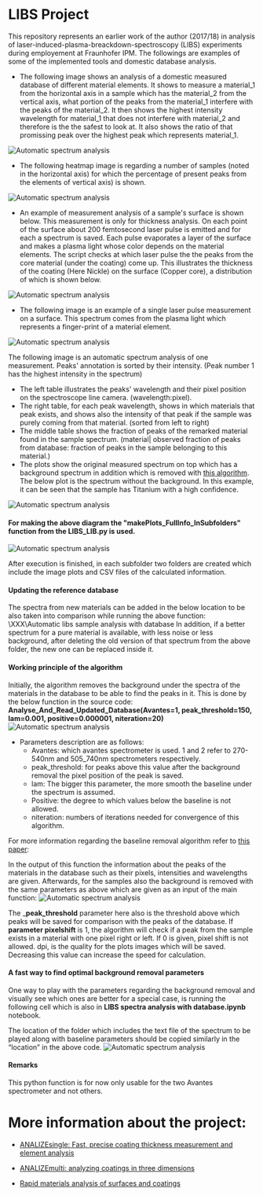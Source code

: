 # LIBS Project

This repository represents an earlier work of the author (2017/18) in analysis of laser-induced-plasma-breackdown-spectroscopy (LIBS) experiments during employement at Fraunhofer IPM. The followings are examples of some of the implemented tools and domestic database analysis. 

- The following image shows an analysis of a domestic measured database of different material elements. It shows to measure a material_1 from the horizontal axis in a sample which has the material_2 from the vertical axis, what portion of the peaks from the material_1 interfere 
with the peaks of the material_2. It then shows the highest intensity wavelength for material_1 that does not interfere with material_2 and 
therefore is the the safest to look at. It also shows the ratio of that promissing peak over the highest peak which represents material_1.

<img src="examples/270_540_Best wavelengths for LIBS fs.jpg" alt="Automatic spectrum analysis">

- The following heatmap image is regarding a number of samples (noted in the horizontal axis) for which the percentage of present peaks from the elements of vertical axis) is shown.
<img src="examples/saar analysis.png" alt="Automatic spectrum analysis">


- An example of measurement analysis of a sample's surface is shown below. This measurement is only for thickness analysis. On each point of the surface about 200 femtosecond laser pulse is emitted and for each a spectrum is saved. Each pulse evaporates a layer of the surface 
and makes a plasma light whose color depends on the material elements.
The script checks at which laser pulse the the peaks from the core material (under the coating) come up.
 This illustrates the thickness of the coating (Here Nickle) on the surface (Copper core), a distribution of which is shown below.
<img src="examples/Thickness Map NiCuGalvanized.png" alt="Automatic spectrum analysis">

- The following image is an example of a single laser pulse measurement on a surface. This spectrum comes from the plasma light which represents a finger-print of a material element.
<img src="examples/1_Pink_Side_30th Pulse_150amp.png" alt="Automatic spectrum analysis">


The following image is an automatic spectrum analysis of one measurement. Peaks' annotation is sorted by their intensity. (Peak number 1 has the highest intensity in the spectrum)
- The left table illustrates the peaks' wavelength and their pixel position on the spectroscope line camera. (wavelength:pixel).
- The right table, for each peak wavelength, shows in which materials that peak exists, and shows also the intensity of that peak if the sample was purely coming from that material. (sorted from left to right)
- The middle table shows the fraction of peaks of the remarked material found in the sample spectrum.  (material| observed fraction of peaks from database: fraction of peaks in the sample belonging to this material.)
- The plots show the original measured spectrum on top which has a background spectrum in addition which is removed with [this algorithm](https://zanran_storage.s3.amazonaws.com/www.science.uva.nl/ContentPages/443199618.pdf). The below plot is the spectrum without the background.
In this example, it can be seen that the sample has Titanium with a high confidence.
<img src="examples/Ti_example.jpg" alt="Automatic spectrum analysis">



#### For making the above diagram the "makePlots_FullInfo_InSubfolders" function from the LIBS_LIB.py is used.
<img src="examples/jupyter example_1.png" alt="Automatic spectrum analysis">


After execution is finished, in each subfolder two folders are created which include the image plots and CSV files of the calculated information.
#### Updating the reference database
The spectra from new materials can be added in the below location to be also taken into comparison while running the above function:
\\XXX\Automatic libs sample analysis with database
In addition, if a better spectrum for a pure material is available, with less noise or less background, after deleting the old version of that spectrum from the above folder, the new one can be replaced inside it.
#### Working principle of the algorithm

Initially, the algorithm removes the background under the spectra of the materials in the database to be able to find the peaks in it.
This is done by the below function in the source code:
**Analyse_And_Read_Updated_Database(Avantes=1, peak_threshold=150, lam=0.001, positive=0.000001, niteration=20)**
<img src="examples/jupyter example_2.png" alt="Automatic spectrum analysis">

- Parameters description are as follows:
	- Avantes: which avantes spectrometer is used. 1 and 2 refer to 270-540nm and 505_740nm spectrometers respectively.
	- peak_threshold: for peaks above this value after the background removal the pixel position of the peak is saved.
	- lam: The bigger this parameter, the more smooth the baseline under the spectrum is assumed.
	- Positive: the degree to which values below the baseline is not allowed.
	- niteration: numbers of iterations needed for convergence of this algorithm. 

For more information regarding the baseline removal algorithm refer to [this paper](https://zanran_storage.s3.amazonaws.com/www.science.uva.nl/ContentPages/443199618.pdf): 


In the output of this function the information about the peaks of the materials in the database such as their pixels, intensities and wavelengths are given.
Afterwards, for the samples also the background is removed with the same parameters as above which are given as an input of the main function:
<img src="examples/jupyter example_3.png" alt="Automatic spectrum analysis">

The ___peak_threshold__ parameter here also is the threshold above which peaks will be saved for comparison with the peaks of the database.
If __parameter pixelshift__ is 1, the algorithm will check if a peak from the sample exists in a material with one pixel right or left. If 0 is given, pixel shift is not allowed.
dpi, is the quality for the plots images which will be saved. Decreasing this value can increase the speed for calculation.
#### A fast way to find optimal background removal parameters

One way to play with the parameters regarding the background removal and visually see which ones are better for a special case, is running the following cell which is also in **LIBS spectra analysis with database.ipynb** notebook.
 
The location of the folder which includes the text file of the spectrum to be played along with baseline parameters should be copied similarly in the “location” in the above code.
<img src="examples/jupyter example_4.png" alt="Automatic spectrum analysis">

#### Remarks

This python function is for now only usable for the two Avantes spectrometer and not others.








# More information about the project:

* [ANALIZEsingle: Fast, precise coating thickness measurement and element analysis](https://www.ipm.fraunhofer.de/content/dam/ipm/en/PDFs/product-information/PK/OOA/ANALIZEsingle-coating-thickness-analysis.pdf)

* [ANALIZEmulti: analyzing coatings in three dimensions](https://www.ipm.fraunhofer.de/content/dam/ipm/en/PDFs/product-information/PK/OOA/ANALIZEmulti-coating-analysis.pdf)

* [Rapid materials analysis of surfaces and coatings](
https://www.ipm.fraunhofer.de/en/bu/production-control-inline-measurement-techniques/expertise/laser-induced-breakdown-spectroscopy.html
)
